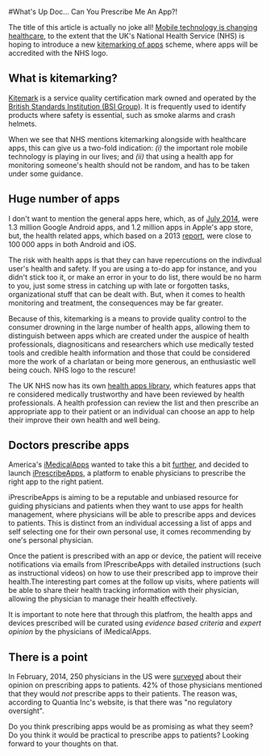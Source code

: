 #What's Up Doc... Can You Prescribe Me An App?!

The title of this article is actually no joke all! [Mobile technology is changing healthcare](http://www.sitepoint.com/mobile-technology-changing-healthcare/), to the extent that the UK's National Health Service (NHS) is hoping to introduce a new [kitemarking of apps](http://www.cnbc.com/id/102181407) scheme, where apps will be accredited with the NHS logo.

## What is kitemarking?
[Kitemark](http://en.wikipedia.org/wiki/Kitemark) is a service quality certification mark owned and operated by the [British Standards Institution (BSI Group)](http://en.wikipedia.org/wiki/BSI_Group). It is frequently used to identify products where safety is essential, such as smoke alarms and crash helmets.

When we see that NHS mentions kitemarking alongside with healthcare apps, this can give us a two-fold indication: *(i)* the important role mobile technology is playing in our lives; and *(ii)* that using a health app for monitoring someone's health should not be random, and has to be taken under some guidance.

## Huge number of apps
I don't want to mention the general apps here, which, as of [July 2014](http://www.statista.com/statistics/276623/number-of-apps-available-in-leading-app-stores/), were 1.3 million Google Android apps, and 1.2 million apps in Apple's app store, but, the health related apps, which based on a 2013 [report](http://www.bmj.com/content/347/bmj.f6009), were close to 100 000 apps in both Android and iOS.


The risk with health apps is that they can have repercutions on the indivdual user's health and safety. If you are using a to-do app for instance, and you didn't stick too it, or make an error in your to do list, there would be no harm to you, just some stress in catching up with late or forgotten tasks, organizational stuff that can be dealt with. But, when it comes to health monitoring and treatment, the consequences may be far greater. 

Because of this, kitemarking is a means to provide quality control to the consumer drowning in the large number of health apps, allowing them to distinguish between apps which are created under the auspice of health professionals, diagnositicans and researchers which use medically tested tools and credible health information and those that could be considered more the work of a charlatan or being more generous, an enthusiastic well being couch. NHS logo to the rescure!

The UK NHS now has its own [health apps library](http://apps.nhs.uk/), which features apps that re considered medically trustworthy and have been reviewed by health professionals. A health profession can review the list and then prescribe an appropriate app to their patient or an individual can choose an app to help their improve their own health and well being.

## Doctors prescribe apps
America's [iMedicalApps](http://www.imedicalapps.com/) wanted to take this a bit [further](http://www.imedicalapps.com/2015/03/iprescribeapps-doctors-prescribe-health-apps/), and decided to launch [iPrescribeApps](http://iprescribeapps.com/), a platform to enable physicians to prescribe the right app to the right patient.

iPrescribeApps is aiming to be a reputable and unbiased resource for guiding physicians and patients when they want to use apps for health management, where physicians will be able to prescribe apps and devices to patients. This is distinct from an individual accessing a list of apps and self selecting one for their own personal use, it comes recommending by one's personal physician. 

Once the patient is prescribed with an app or device, the patient will receive notifications via emails from IPrescribeApps with detailed instructions (such as instructional videos) on how to use their prescribed app to improve their health.The interesting part comes at the follow up visits, where patients will be able to share their health tracking information with their physician, allowing the physician to manage their health effectively. 

It is important to note here that through this platfrom, the health apps and devices prescribed will be curated using *evidence based criteria* and *expert opinion* by the physicians of iMedicalApps.

## There is a point
In February, 2014, 250 physicians in the US were [surveyed](http://www.cnbc.com/id/102181407) about their opinion on prescribing apps to patients. 42% of those physicians mentioned that they would *not* prescribe apps to their patients. The reason was, according to Quantia Inc's website, is that there was "no regulatory oversight".

Do you think prescribing apps would be as promising as what they seem? Do you think it would be practical to prescribe apps to patients? Looking forward to your thoughts on that.






